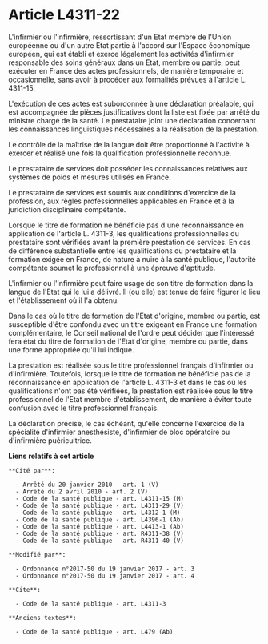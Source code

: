 # Article L4311-22

L'infirmier ou l'infirmière, ressortissant d'un Etat membre de l'Union européenne ou d'un autre Etat partie à l'accord sur
l'Espace économique européen, qui est établi et exerce légalement les activités d'infirmier responsable des soins généraux
dans un Etat, membre ou partie, peut exécuter en France des actes professionnels, de manière temporaire et occasionnelle,
sans avoir à procéder aux formalités prévues à l'article L. 4311-15. 

L'exécution de ces actes est subordonnée à une déclaration préalable, qui est accompagnée de pièces justificatives dont la
liste est fixée par arrêté du ministre chargé de la santé. Le prestataire joint une déclaration concernant les connaissances
linguistiques nécessaires à la réalisation de la prestation.

Le contrôle de la maîtrise de la langue doit être proportionné à l'activité à exercer et réalisé une fois la qualification
professionnelle reconnue.

Le prestataire de services doit posséder les connaissances relatives aux systèmes de poids et mesures utilisés en France. 

Le prestataire de services est soumis aux conditions d'exercice de la profession, aux règles professionnelles applicables en
France et à la juridiction disciplinaire compétente. 

Lorsque le titre de formation ne bénéficie pas d'une reconnaissance en application de l'article L. 4311-3, les qualifications
professionnelles du prestataire sont vérifiées avant la première prestation de services. En cas de différence substantielle
entre les qualifications du prestataire et la formation exigée en France, de nature à nuire à la santé publique, l'autorité
compétente soumet le professionnel à une épreuve d'aptitude.

L'infirmier ou l'infirmière peut faire usage de son titre de formation dans la langue de l'Etat qui le lui a délivré. Il (ou
elle) est tenue de faire figurer le lieu et l'établissement où il l'a obtenu. 

Dans le cas où le titre de formation de l'Etat d'origine, membre ou partie, est susceptible d'être confondu avec un titre
exigeant en France une formation complémentaire, le Conseil national de l'ordre peut décider que l'intéressé fera état du
titre de formation de l'Etat d'origine, membre ou partie, dans une forme appropriée qu'il lui indique.

La prestation est réalisée sous le titre professionnel français d'infirmier ou d'infirmière. Toutefois, lorsque le titre de
formation ne bénéficie pas de la reconnaissance en application de l'article L. 4311-3 et dans le cas où les qualifications
n'ont pas été vérifiées, la prestation est réalisée sous le titre professionnel de l'Etat membre d'établissement, de manière
à éviter toute confusion avec le titre professionnel français. 

La déclaration précise, le cas échéant, qu'elle concerne l'exercice de la spécialité d'infirmier anesthésiste, d'infirmier de
bloc opératoire ou d'infirmière puéricultrice.

**Liens relatifs à cet article**

	**Cité par**:

	  - Arrêté du 20 janvier 2010 - art. 1 (V)
	  - Arrêté du 2 avril 2010 - art. 2 (V)
	  - Code de la santé publique - art. L4311-15 (M)
	  - Code de la santé publique - art. L4311-29 (V)
	  - Code de la santé publique - art. L4312-1 (M)
	  - Code de la santé publique - art. L4396-1 (Ab)
	  - Code de la santé publique - art. L4413-1 (Ab)
	  - Code de la santé publique - art. R4311-38 (V)
	  - Code de la santé publique - art. R4311-40 (V)

	**Modifié par**:

	  - Ordonnance n°2017-50 du 19 janvier 2017 - art. 3
	  - Ordonnance n°2017-50 du 19 janvier 2017 - art. 4

	**Cite**:

	  - Code de la santé publique - art. L4311-3

	**Anciens textes**:

	  - Code de la santé publique - art. L479 (Ab)

